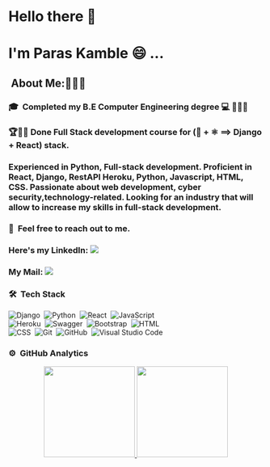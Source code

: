 # Hello there 👋
# I'm Paras Kamble :smile: ...
##  &nbsp;About Me:👨🏻‍💻
### 🎓&nbsp; Completed my B.E Computer Engineering degree :computer: 👨🏻‍💻 
### 🏆🏅💯 Done Full Stack development course for (🐍 + ⚛️ ==> Django + React) stack.
### Experienced in Python, Full-stack development. Proficient in React, Django, RestAPI Heroku, Python, Javascript, HTML, CSS. Passionate about web development, cyber security,technology-related. Looking for an industry that will allow to increase my skills in full-stack development.
### 💬 &nbsp;Feel free to reach out to me.
### Here's my LinkedIn: <a href="https://linkedin.com/in/paras-kamble"><img src="https://img.shields.io/badge/-Paras%20Kamble-0077B5?style=flat&logo=Linkedin&logoColor=white"/></a>
### My Mail: <a href="mailto:paraskamble8268@gmail.com"><img src="https://img.shields.io/badge/-paraskamble8268@gmail.com-D14836?style=flat&logo=Gmail&logoColor=white"/></a>
### 🛠 &nbsp;Tech Stack

![Django](https://img.shields.io/badge/-Django-05122A?style=for-the-badge&logo=django&logoColor=092E20)&nbsp;
![Python](https://img.shields.io/badge/-Python-05122A?style=for-the-badge&logo=python)&nbsp;
![React](https://img.shields.io/badge/-React-05122A?style=for-the-badge&logo=react)&nbsp;
![JavaScript](https://img.shields.io/badge/-JavaScript-05122A?style=for-the-badge&logo=javascript)&nbsp;\
![Heroku](https://img.shields.io/badge/-Heroku-05122A?style=for-the-badge&logo=heroku)&nbsp;
![Swagger](https://img.shields.io/badge/-Swagger-05122A?style=for-the-badge&logo=swagger)&nbsp;
![Bootstrap](https://img.shields.io/badge/-Bootstrap-05122A?style=for-the-badge&logo=bootstrap&logoColor=563D7C)&nbsp;
![HTML](https://img.shields.io/badge/-HTML-05122A?style=for-the-badge&logo=HTML5)&nbsp;\
![CSS](https://img.shields.io/badge/-CSS-05122A?style=for-the-badge&logo=CSS3&logoColor=1572B6)&nbsp;
![Git](https://img.shields.io/badge/-Git-05122A?style=for-the-badge&logo=git)&nbsp;
![GitHub](https://img.shields.io/badge/-GitHub-05122A?style=for-the-badge&logo=github)&nbsp;
![Visual Studio Code](https://img.shields.io/badge/-Visual%20Studio%20Code-05122A?style=for-the-badge&logo=visual-studio-code&logoColor=007ACC)&nbsp;

### ⚙️ &nbsp;GitHub Analytics

<p align="center">
<a href="https://github.com/Paras0681">
  <img height="180em" src="https://github-readme-stats-eight-theta.vercel.app/api?username=Paras0681&show_icons=true&theme=merko&include_all_commits=true&count_private=true"/>
  <img height="180em" src="https://github-readme-stats-eight-theta.vercel.app/api/top-langs/?username=Paras0681&layout=compact&langs_count=6&theme=merko"/>
</a>
</p>
